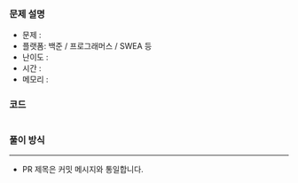 ### 문제 설명
- 문제 : 
- 플랫폼: 백준 / 프로그래머스 / SWEA 등
- 난이도 : 
- 시간 : 
- 메모리 :

### 코드
```

```


### 풀이 방식


---
* PR 제목은 커밋 메시지와 통일합니다.